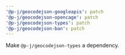 ```yaml
---
'@p-j/geocodejson-googleapis': patch
'@p-j/geocodejson-opencage': patch
'@p-j/geocodejson-types': patch
'@p-j/geocodejson-ban': patch
---
```


Make `@p-j/geocodejson-types` a dependency.
